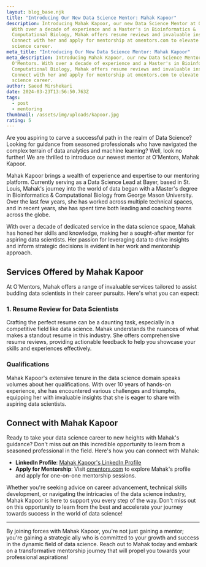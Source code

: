 ```yaml
---
layout: blog_base.njk
title: "Introducing Our New Data Science Mentor: Mahak Kapoor"
description: Introducing Mahak Kapoor, our new Data Science Mentor at O'Mentors.
  With over a decade of experience and a Master's in Bioinformatics &
  Computational Biology, Mahak offers resume reviews and invaluable insights.
  Connect with her and apply for mentorship at omentors.com to elevate your data
  science career.
meta_title: "Introducing Our New Data Science Mentor: Mahak Kapoor"
meta_description: Introducing Mahak Kapoor, our new Data Science Mentor at
  O'Mentors. With over a decade of experience and a Master's in Bioinformatics &
  Computational Biology, Mahak offers resume reviews and invaluable insights.
  Connect with her and apply for mentorship at omentors.com to elevate your data
  science career.
author: Saeed Mirshekari
date: 2024-03-23T13:56:50.763Z
tags:
  - post
  - mentoring
thumbnail: /assets/img/uploads/kapoor.jpg
rating: 5
---
```



Are you aspiring to carve a successful path in the realm of Data Science? Looking for guidance from seasoned professionals who have navigated the complex terrain of data analytics and machine learning? Well, look no further! We are thrilled to introduce our newest mentor at O'Mentors, Mahak Kapoor.

Mahak Kapoor brings a wealth of experience and expertise to our mentoring platform. Currently serving as a Data Science Lead at Bayer, based in St. Louis, Mahak's journey into the world of data began with a Master's degree in Bioinformatics & Computational Biology from George Mason University. Over the last few years, she has worked across multiple technical spaces, and in recent years, she has spent time both leading and coaching teams across the globe.

With over a decade of dedicated service in the data science space, Mahak has honed her skills and knowledge, making her a sought-after mentor for aspiring data scientists. Her passion for leveraging data to drive insights and inform strategic decisions is evident in her work and mentorship approach.


## Services Offered by Mahak Kapoor

At O'Mentors, Mahak offers a range of invaluable services tailored to assist budding data scientists in their career pursuits. Here's what you can expect:

### 1. Resume Review for Data Scientists

Crafting the perfect resume can be a daunting task, especially in a competitive field like data science. Mahak understands the nuances of what makes a standout resume in this industry. She offers comprehensive resume reviews, providing actionable feedback to help you showcase your skills and experiences effectively.

### Qualifications

Mahak Kapoor's extensive tenure in the data science domain speaks volumes about her qualifications. With over 10 years of hands-on experience, she has encountered various challenges and triumphs, equipping her with invaluable insights that she is eager to share with aspiring data scientists.

## Connect with Mahak Kapoor

Ready to take your data science career to new heights with Mahak's guidance? Don't miss out on this incredible opportunity to learn from a seasoned professional in the field. Here's how you can connect with Mahak:

- **LinkedIn Profile**: [Mahak Kapoor's LinkedIn Profile](https://www.linkedin.com/in/mahak-kapoor-data-ninja/)
- **Apply for Mentorship**: Visit [omentors.com](https://www.omentors.com) to explore Mahak's profile and apply for one-on-one mentorship sessions.

Whether you're seeking advice on career advancement, technical skills development, or navigating the intricacies of the data science industry, Mahak Kapoor is here to support you every step of the way. Don't miss out on this opportunity to learn from the best and accelerate your journey towards success in the world of data science!

---
By joining forces with Mahak Kapoor, you're not just gaining a mentor; you're gaining a strategic ally who is committed to your growth and success in the dynamic field of data science. Reach out to Mahak today and embark on a transformative mentorship journey that will propel you towards your professional aspirations!